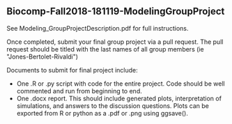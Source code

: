 ## Biocomp-Fall2018-181119-ModelingGroupProject

See Modeling_GroupProjectDescription.pdf for full instructions.

Once completed, submit your final group project via a pull request. The pull request should be titled with the last names of all group members (ie "Jones-Bertolet-Rivaldi")

Documents to submit for final project include:
- One .R or .py script with code for the entire project. Code should be well commented and run from beginning to end. 
- One .docx report. This should include generated plots, interpretation of simulations, and answers to the discussion questions. Plots can be exported from R or python as a .pdf or .png using ggsave(). 
